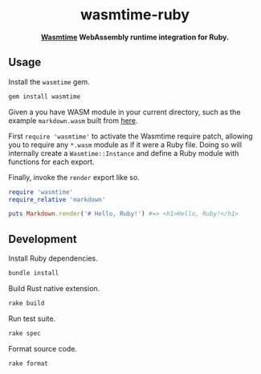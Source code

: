 <div align="center">
  <h1>wasmtime-ruby</h1>
  <p>
    <strong
      ><a href="https://wasmtime.dev/">Wasmtime</a> WebAssembly runtime
      integration for Ruby.</strong
    >
  </p>
</div>

## Usage

Install the `wasmtime` gem.

```sh
gem install wasmtime
```

Given a you have WASM module in your current directory, such as the example
`markdown.wasm` built from [here](https://github.com/dtcristo/wasmtime-ruby/tree/master/wasm/markdown).

First `require 'wasmtime'` to activate the Wasmtime require patch, allowing you
to require any `*.wasm` module as if it were a Ruby file. Doing so will
internally create a `Wasmtime::Instance` and define a Ruby module with functions
for each export.

Finally, invoke the `render` export like so.

```rb
require 'wasmtime'
require_relative 'markdown'

puts Markdown.render('# Hello, Ruby!') #=> <h1>Hello, Ruby!</h1>
```

## Development

Install Ruby dependencies.

```sh
bundle install
```

Build Rust native extension.

```sh
rake build
```

Run test suite.

```sh
rake spec
```

Format source code.

```sh
rake format
```
